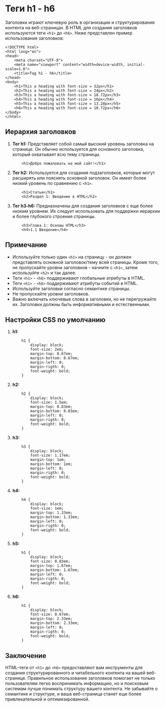 # Теги h1 - h6

Заголовки играют ключевую роль в организации и структурирования контента на веб-страницах. В HTML для создания заголовков используются теги ``<h1>`` до ``<h6>``. Ниже представлен пример использования заголовков:

```
<!DOCTYPE html>
<html lang="en">
<head>
    <meta charset="UTF-8">
    <meta name="viewport" content="width=device-width, initial-scale=1.0">
    <title>Tag h1 - h6</title>
</head>
<body>
    <h1>This a heading with font-size = 32px</h1>
    <h2>This a heading with font-size = 24px</h2>
    <h3>This a heading with font-size = 18.72px</h3>
    <h4>This a heading with font-size = 16px</h4>
    <h5>This a heading with font-size = 13.28px</h5>
    <h6>This a heading with font-size = 10.72px</h6>
</body>
</html>
```

## Иерархия заголовков
1. **Тег h1:** Представляет собой самый высокий уровень заголовка на странице. Он обычно используется для основного заголовка, который охватывает всю тему страницы.

    ```
        <h1>Добро пожаловать на мой сайт!</h1>    
    ```

2. **Тег h2:** Используется для создания подзаголовков, которые могут расширять или пояснять основной заголовок. Он имеет более низкий уровень по сравнению с ``<h1>``.

    ```
        <h1>Статьи</h1>
        <h2>Раздел 1: Введение в HTML</h2>
    ```

3. **Тег h3-h6:** Предназначены для создания заголовков с еще более низким уровнем. Их следует использовать для поддержки иерархии и более глубокого строения страницы.

    ```
        <h3>Глава 1: Основы HTML</h3>
        <h4>1.1 Введение</h4>
    ```

## Примечание
- Используйте только один ``<h1>`` на страницу - он должен представлять основной заголовок/тему всей страницы. Кроме того, не пропускайте уровни заголовков - начните с ``<h1>``, затем используйте ``<h2>`` и так далее.
- Теги ``<h1>`` - ``<h6>`` поддерживают глобальные атрибуты в HTML.
- Теги ``<h1>`` - ``<h6>`` поддерживают атрибуты событий в HTML.
- Используйте заголовки согласно семантике страницы.
- Не пропускайте уровни заголовков.
- Важно включать ключевые слова в заголовки, но не перегружайте их. Заголовки должны быть информативными и естественными.

## Настройки CSS по умолчанию

1. **h1:**

    ```
        h1 {
            display: block;
            font-size: 2em;
            margin-top: 0.67em;
            margin-bottom: 0.67em;
            margin-left: 0;
            margin-rigth: 0;
            font-weight: bold;
        }
    ```
2. **h2:**

    ```
        h2 {
            display: block;
            font-size: 1.5em;
            margin-top: 0.83em;
            margin-bottom: 0.83em;
            margin-left: 0;
            margin-rigth: 0;
            font-weight: bold;
        }
    ```
3. **h3:**

    ```
        h3 {
            display: block;
            font-size: 1.17em;
            margin-top: 1em;
            margin-bottom: 1em;
            margin-left: 0;
            margin-rigth: 0;
            font-weight: bold;
        }
    ```
4. **h4:**

    ```
        h4 {
            display: block;
            font-size: 1em;
            margin-top: 1.33em;
            margin-bottom: 1.33em;
            margin-left: 0;
            margin-rigth: 0;
            font-weight: bold;
        }
    ```
5. **h5:**

    ```
        h1 {
            display: block;
            font-size: 0.83em;
            margin-top: 1.67em;
            margin-bottom: 1.67em;
            margin-left: 0;
            margin-rigth: 0;
            font-weight: bold;
        }
    ```
6. **h6:**

    ```
        h1 {
            display: block;
            font-size: 0.67em;
            margin-top: 2.33em;
            margin-bottom: 2.33em;
            margin-left: 0;
            margin-rigth: 0;
            font-weight: bold;
        }
    ```

## Заключение

HTML-теги от ``<h1>`` до ``<h6>`` предоставляют вам инструменты для создания структурированного и читабельного контента на вашей веб-странице. Правильное использование заголовков помогает не только пользователям легко воспринимать информацию, но и поисковым системам лучше понимать структуру вашего контента. Не забывайте о семантике и структуре, и ваша веб-страница станет еще более привлекательной и оптимизированной.